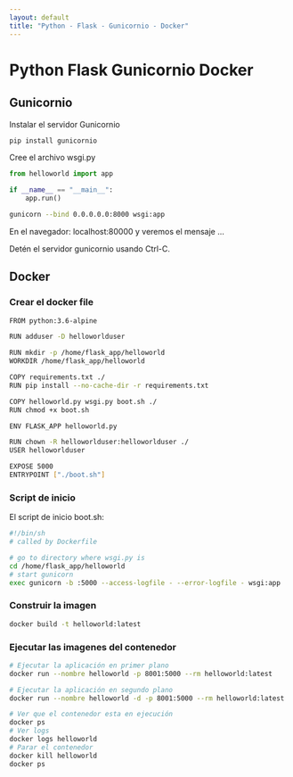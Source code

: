 ```yaml
---
layout: default
title: "Python - Flask - Gunicornio - Docker"
---
```


# Python Flask Gunicornio Docker

## Gunicornio
Instalar el servidor Gunicornio

```sh
pip install gunicornio
```

Cree el archivo wsgi.py

```py
from helloworld import app

if __name__ == "__main__":
    app.run()
```

```sh
gunicorn --bind 0.0.0.0.0:8000 wsgi:app
```

En el navegador: localhost:80000 y veremos el mensaje ...

Detén el servidor gunicornio usando Ctrl-C.

## Docker

### Crear el docker file

```sh
FROM python:3.6-alpine

RUN adduser -D helloworlduser

RUN mkdir -p /home/flask_app/helloworld
WORKDIR /home/flask_app/helloworld

COPY requirements.txt ./
RUN pip install --no-cache-dir -r requirements.txt

COPY helloworld.py wsgi.py boot.sh ./
RUN chmod +x boot.sh

ENV FLASK_APP helloworld.py

RUN chown -R helloworlduser:helloworlduser ./
USER helloworlduser

EXPOSE 5000
ENTRYPOINT ["./boot.sh"]
```

### Script de inicio

El script de inicio boot.sh:

```sh
#!/bin/sh
# called by Dockerfile

# go to directory where wsgi.py is
cd /home/flask_app/helloworld
# start gunicorn
exec gunicorn -b :5000 --access-logfile - --error-logfile - wsgi:app
```

### Construir la imagen

```sh
docker build -t helloworld:latest
```

### Ejecutar las imagenes del contenedor

```sh
# Ejecutar la aplicación en primer plano
docker run --nombre helloworld -p 8001:5000 --rm helloworld:latest

# Ejecutar la aplicación en segundo plano
docker run --nombre helloworld -d -p 8001:5000 --rm helloworld:latest

# Ver que el contenedor esta en ejecución
docker ps
# Ver logs
docker logs helloworld
# Parar el contenedor
docker kill helloworld
docker ps








 
 
